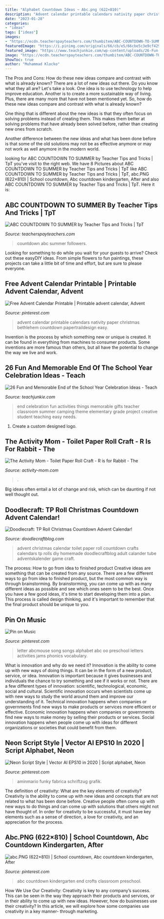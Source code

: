 ```yaml
---
title: "Alphabet Countdown Ideas ~ Abc.png (622×810)"
description: "Advent calendar printable calendars nativity paper christmas bethlehem countdown papertraildesign easy"
date: "2023-01-28"
categories:
- "ideas"
tags: ["ideas"]
images:
- "https://ecdn.teacherspayteachers.com/thumbitem/ABC-COUNTDOWN-TO-SUMMER-3130617-1500873559/original-3130617-2.jpg"
featuredImage: "https://i.pinimg.com/originals/66/cb/e5/66cbe5c3e9cf42971c6dba3e39438d3a.jpg"
featured_image: "https://www.teachjunkie.com/wp-content/uploads/26-Fun-and-Memorable-End-of-the-School-Year-Celebration-Ideas.png"
image: "https://ecdn.teacherspayteachers.com/thumbitem/ABC-COUNTDOWN-TO-SUMMER-3130617-1500873559/original-3130617-2.jpg"
ShowToc: true
author: "Muhammad Klocko"
---
```



The Pros and Cons: How do these new ideas compare and contrast with what is already known?
There are a lot of new ideas out there. Do you know what they all are? Let's take a look. 
One idea is to use technology to help improve education. Another is to create a more sustainable way of living. Plus, there are many more that have not been mentioned yet. So, how do these new ideas compare and contrast with what is already known?

One thing that is different about the new ideas is that they often focus on solving problems instead of creating them. This makes them better at solving problems that have already been solved before, rather than creating new ones from scratch. 

Another difference between the new ideas and what has been done before is that some of the old solutions may not be as effective anymore or may not work as well anymore in the modern world.

	

		
looking for ABC COUNTDOWN TO SUMMER by Teacher Tips and Tricks | TpT you've visit to the right web. We have 8 Pictures about ABC COUNTDOWN TO SUMMER by Teacher Tips and Tricks | TpT like ABC COUNTDOWN TO SUMMER by Teacher Tips and Tricks | TpT, abc.PNG (622×810) | School countdown, Abc countdown kindergarten, After and also ABC COUNTDOWN TO SUMMER by Teacher Tips and Tricks | TpT. Here it is:
		
    
## ABC COUNTDOWN TO SUMMER By Teacher Tips And Tricks | TpT

<img loading=lazy src="https://ecdn.teacherspayteachers.com/thumbitem/ABC-COUNTDOWN-TO-SUMMER-3130617-1500873559/original-3130617-2.jpg" onerror="this.onerror=null;this.src='https://tse1.mm.bing.net/th?id=OIP.HmgDyxZYNRSMHBbpvGNT7QAAAA&amp;pid=15.1';" alt="ABC COUNTDOWN TO SUMMER by Teacher Tips and Tricks | TpT">

_Source: teacherspayteachers.com_

>countdown abc summer followers. 

	

Looking for something to do while you wait for your guests to arrive? Check out these easyDIY ideas. From simple flowers to fun paintings, these projects can take a little bit of time and effort, but are sure to please everyone.

    
## Free Advent Calendar Printable | Printable Advent Calendar, Advent

<img loading=lazy src="https://i.pinimg.com/originals/66/cb/e5/66cbe5c3e9cf42971c6dba3e39438d3a.jpg" onerror="this.onerror=null;this.src='https://tse2.mm.bing.net/th?id=OIP.9Xo2zfH1J7bry5g-x68MIgHaWK&amp;pid=15.1';" alt="Free Advent Calendar Printable | Printable advent calendar, Advent">

_Source: pinterest.com_

>advent calendar printable calendars nativity paper christmas bethlehem countdown papertraildesign easy. 

	

Invention is the process by which something new or unique is created. It can be found in everything from machines to consumer products. Some inventions are more famous than others, but all have the potential to change the way we live and work.

    
## 26 Fun And Memorable End Of The School Year Celebration Ideas - Teach

<img loading=lazy src="https://www.teachjunkie.com/wp-content/uploads/26-Fun-and-Memorable-End-of-the-School-Year-Celebration-Ideas.png" onerror="this.onerror=null;this.src='https://tse2.mm.bing.net/th?id=OIP.Kpjj-qcc91q1oJkosSVm0wHaHa&amp;pid=15.1';" alt="26 Fun and Memorable End of the School Year Celebration Ideas - Teach">

_Source: teachjunkie.com_

>end celebration fun activities things memorable gifts teacher classroom summer camping theme elementary grade project creative student teaching easy needs. 

	

1. Create a custom designed logo.

    
## The Activity Mom - Toilet Paper Roll Craft - R Is For Rabbit - The

<img loading=lazy src="http://3.bp.blogspot.com/-xcwr87OCbWo/UEVRDAUgzyI/AAAAAAAACjk/l5xgkOALGt4/s1600/IMG_8272.JPG" onerror="this.onerror=null;this.src='https://tse4.mm.bing.net/th?id=OIP.7Mb7Z-oR-gYGAaaykByScQHaN4&amp;pid=15.1';" alt="The Activity Mom - Toilet Paper Roll Craft - R is for Rabbit - The">

_Source: activity-mom.com_

>. 

	

Big ideas often entail a lot of change and risk, which can be daunting if not well thought out.

    
## Doodlecraft: TP Roll Christmas Countdown Advent Calendar!

<img loading=lazy src="http://4.bp.blogspot.com/-Y2sbAXRhcWo/VEFFCdXeTBI/AAAAAAAAxnw/S5lNuB3URGM/s1600/toilet%2Bpaper%2Broll%2Bupcycle%2Bcraft%2Badvent%2Bchristmas%2Bcountdown%2Bcalendar%2B24%2Bdays%2Bpunch%2Bbox%2Bpoke%2Btreats%2B(1).JPG" onerror="this.onerror=null;this.src='https://tse1.mm.bing.net/th?id=OIP.RE6uxaTv5ib9X0SUOLunMwHaHa&amp;pid=15.1';" alt="Doodlecraft: TP Roll Christmas Countdown Advent Calendar!">

_Source: doodlecraftblog.com_

>advent christmas calendar toilet paper roll countdown crafts calendars tp rolls diy homemade doodlecraftblog adult calander tube adventskalender game craft. 

	

The process: How to go from idea to finished product
Creative ideas are something that can be created from any source. There are a few different ways to go from idea to finished product, but the most common way is through brainstorming. By brainstorming, you can come up with as many different ideas as possible and see which ones seem to be the best. Once you have a few good ideas, it's time to start developing them into a plan. This process is called design thinking, and it's important to remember that the final product should be unique to you.

    
## Pin On Music

<img loading=lazy src="https://i.pinimg.com/originals/3b/d6/4e/3bd64e4e4251230c186caf4f62a75f9d.jpg" onerror="this.onerror=null;this.src='https://tse2.mm.bing.net/th?id=OIP.sbdCu55KqlbhasASohlaVQHaEK&amp;pid=15.1';" alt="Pin on Music">

_Source: pinterest.com_

>letter abcmouse song songs alphabet abc oo preschool letters activities jams phonics vocabulary. 

	

What is innovation and why do we need it?
Innovation is the ability to come up with new ways of doing things. It can be in the form of a new product, service, or idea. Innovation is important because it gives businesses and individuals the chance to try something and see if it works or not.
There are a few different types of innovation: scientific, technological, economic, social and cultural. Scientific innovation occurs when scientists come up with new ways to study the world around them and improve our understanding of it. Technical innovation happens when companies or governments find new ways to make products or services more efficient or effective. Economic innovation happens when companies or governments find new ways to make money by selling their products or services. Social innovation happens when people come up with ideas for different organizations or societies that could benefit from them.

    
## Neon Script Style | Vector AI EPS10 In 2020 | Script Alphabet, Neon

<img loading=lazy src="https://i.pinimg.com/originals/10/c1/2f/10c12f5e3c9b4a5a883db7e94714155f.jpg" onerror="this.onerror=null;this.src='https://tse2.mm.bing.net/th?id=OIP.zic-gKrVjpI1MJyEOj0uMwHaE8&amp;pid=15.1';" alt="Neon Script Style | Vector AI EPS10 in 2020 | Script alphabet, Neon">

_Source: pinterest.com_

>aminmario funky fabrica schriftzug grafik. 

	

The definition of creativity: What are the key elements of creativity?
Creativity is the ability to come up with new ideas and concepts that are not related to what has been done before. Creative people often come up with new ways to do things and can come up with solutions that others might not have thought of. In order for creativity to be successful, it must have key elements such as a sense of direction, a love for creativity, and an appreciation for the process.

    
## Abc.PNG (622×810) | School Countdown, Abc Countdown Kindergarten, After

<img loading=lazy src="https://i.pinimg.com/originals/47/42/f7/4742f715476c2f5aa606e200092b91f3.png" onerror="this.onerror=null;this.src='https://tse4.mm.bing.net/th?id=OIP.jPyhdjKSKGKtvViD09dt3wHaJp&amp;pid=15.1';" alt="abc.PNG (622×810) | School countdown, Abc countdown kindergarten, After">

_Source: pinterest.com_

>abc countdown kindergarten end crofts classroom preschool. 

	

How We Use Our Creativity:
Creativity is key to any company’s success. This can be seen in the way they approach their products and services, or in their ability to come up with new ideas. However, how do businesses use their creativity? In this article, we will explore how some companies use creativity in a key manner- through marketing.

